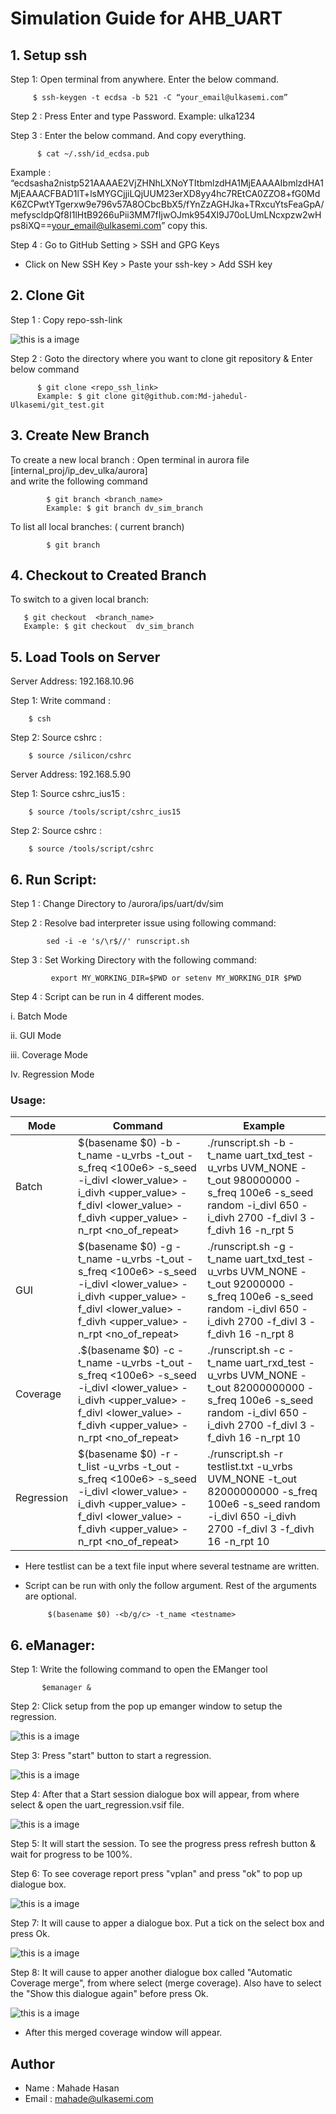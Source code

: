 # Simulation Guide for AHB_UART


## 1. Setup ssh

 Step 1: Open terminal from anywhere. Enter the below command.
  
         $ ssh-keygen -t ecdsa -b 521 -C “your_email@ulkasemi.com”
          
 Step 2 :  Press Enter and type Password. 
           Example: ulka1234
           
 Step 3 : Enter the below command. And copy everything.
 
          $ cat ~/.ssh/id_ecdsa.pub
    
Example : 
“ecdsasha2nistp521AAAAE2VjZHNhLXNoYTItbmlzdHA1MjEAAAAIbmlzdHA1MjEAAACFBAD1lT+lsMYGCjjiLQjUUM23erXD8yy4hc7REtCA0ZZO8+fG0MdK6ZCPwtYTgerxw9e796v57A8OCbcBbX5/fYnZzAGHJka+TRxcuYtsFeaGpA/mefyscldpQf8I1lHtB9266uPii3MM7fIjwOJmk954XI9J70oLUmLNcxpzw2wHps8iXQ==your_email@ulkasemi.com”  copy this.

Step 4 : Go to GitHub Setting > SSH and GPG Keys 

+ Click on New  SSH Key > Paste your ssh-key > Add SSH key

## 2. Clone Git

Step 1 : Copy repo-ssh-link 

![this is a image](SSH.PNG)

Step 2 :  Goto the directory where you want to clone git repository & Enter below command

          $ git clone <repo_ssh_link>          
          Example: $ git clone git@github.com:Md-jahedul-Ulkasemi/git_test.git


## 3. Create New Branch

To create a new local branch : Open terminal in aurora file [internal_proj/ip_dev_ulka/aurora]                                                   
and write the following command
      
            $ git branch <branch_name>
            Example: $ git branch dv_sim_branch
     
To list all local branches: ( current branch)
      
            $ git branch

## 4. Checkout to Created Branch

To switch to a given local branch:
     
       $ git checkout  <branch_name>
       Example: $ git checkout  dv_sim_branch
     
## 5. Load Tools on Server

 Server Address: 192.168.10.96
 
 Step 1: Write command : 
 
        $ csh 
 
 Step 2: Source cshrc : 
 
        $ source /silicon/cshrc


 Server Address: 192.168.5.90
 
  Step 1: Source cshrc_ius15 : 
 
        $ source /tools/script/cshrc_ius15 
 
 Step 2: Source cshrc : 
 
        $ source /tools/script/cshrc
 
## 6. Run Script: 

Step 1 : Change Directory to /aurora/ips/uart/dv/sim

Step 2 : Resolve bad interpreter issue using following command:

            sed -i -e 's/\r$//' runscript.sh
            
Step 3 : Set Working Directory with the following command:

             export MY_WORKING_DIR=$PWD or setenv MY_WORKING_DIR $PWD
             
Step 4 : Script can be run in 4 different modes. 

 i.  Batch Mode
 
 ii. GUI Mode
 
 iii. Coverage Mode
 
 Iv. Regression Mode
 
### Usage:

| Mode       |          Command                               | Example | 
|------------|------------------------------------------------|---------|
| Batch      | $(basename $0) -b -t_name <testname> -u_vrbs <verbosity> -t_out <timeout> -s_freq <100e6> -s_seed <seed> -i_divl <lower_value> -i_divh <upper_value> -f_divl <lower_value> -f_divh <upper_value> -n_rpt <no_of_repeat> | ./runscript.sh -b -t_name uart_txd_test -u_vrbs UVM_NONE -t_out 980000000 -s_freq 100e6 -s_seed random -i_divl 650 -i_divh 2700 -f_divl 3 -f_divh 16 -n_rpt 5 |
| GUI        | $(basename $0) -g -t_name <testname> -u_vrbs <verbosity> -t_out <timeout> -s_freq <100e6> -s_seed <seed> -i_divl <lower_value> -i_divh <upper_value> -f_divl <lower_value> -f_divh <upper_value> -n_rpt <no_of_repeat> | ./runscript.sh -g -t_name uart_txd_test -u_vrbs UVM_NONE -t_out 92000000 -s_freq 100e6 -s_seed random -i_divl 650 -i_divh 2700 -f_divl 3 -f_divh 16 -n_rpt 8 |
| Coverage   | .$(basename $0) -c -t_name <testname> -u_vrbs <verbosity> -t_out <timeout> -s_freq <100e6> -s_seed <seed> -i_divl <lower_value> -i_divh <upper_value> -f_divl <lower_value> -f_divh <upper_value> -n_rpt <no_of_repeat> | ./runscript.sh -c -t_name uart_rxd_test -u_vrbs UVM_NONE -t_out 82000000000 -s_freq 100e6 -s_seed random -i_divl 650 -i_divh 2700 -f_divl 3 -f_divh 16 -n_rpt 10 |
| Regression | $(basename $0) -r -t_list <testlist> -u_vrbs <verbosity> -t_out <timeout> -s_freq <100e6> -s_seed <seed> -i_divl <lower_value> -i_divh <upper_value> -f_divl <lower_value> -f_divh <upper_value> -n_rpt <no_of_repeat> |  ./runscript.sh -r testlist.txt -u_vrbs UVM_NONE -t_out 82000000000 -s_freq 100e6 -s_seed random -i_divl 650 -i_divh 2700 -f_divl 3 -f_divh 16 -n_rpt 10 |
    
 * Here testlist can be a text file input where several testname are written. 

 * Script can be run with only the follow argument. Rest of the arguments are optional.
 
            $(basename $0) -<b/g/c> -t_name <testname>
 
 
 ## 6. eManager: 


Step 1: Write the following command to open the  EManger tool

           $emanager &
           
Step 2: Click setup from the pop up emanger window to setup the regression.
 
 ![this is a image](setup.png)

Step 3: Press "start" button to start a regression.
 
 ![this is a image](start.png)

Step 4: After that a Start session dialogue box will appear, from where select & open the uart_regression.vsif file.
 
 ![this is a image](Select_file.PNG)

Step 5: It will start the session. To see the progress press refresh button & wait for progress to be 100%.
 
Step 6: To see coverage report press "vplan" and press "ok" to pop up dialogue box.
 
 ![this is a image](vplan.PNG)

Step 7: It will cause to apper a dialogue box. Put a tick on the select box and press Ok.
 
 ![this is a image](dialouge_boxset.png)
 
Step 8: It will cause to apper another dialogue box called "Automatic Coverage merge", from where select (merge coverage). Also have to select the "Show this dialogue again" before press Ok.
 
  ![this is a image](merge.png)
 
* After this merged coverage window will appear.



## Author 

 + Name  : Mahade Hasan
 + Email : mahade@ulkasemi.com
